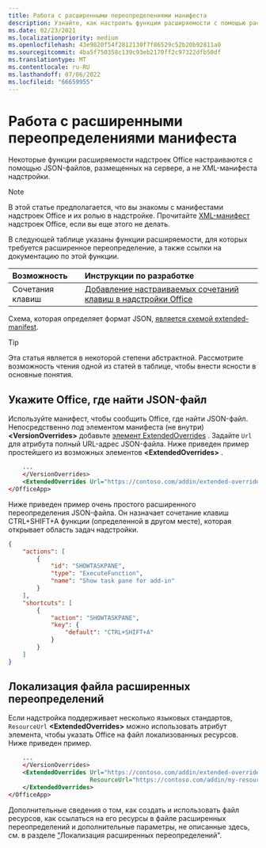 ```yaml
---
title: Работа с расширенными переопределениями манифеста
description: Узнайте, как настроить функции расширяемости с помощью расширенных переопределений манифеста.
ms.date: 02/23/2021
ms.localizationpriority: medium
ms.openlocfilehash: 43e9820f54f2812130f7f86529c52b20b92811a0
ms.sourcegitcommit: 4ba5f750358c139c93eb2170ff2c97322dfb50df
ms.translationtype: MT
ms.contentlocale: ru-RU
ms.lasthandoff: 07/06/2022
ms.locfileid: "66659955"
---
```

# <a name="work-with-extended-overrides-of-the-manifest"></a>Работа с расширенными переопределениями манифеста

Некоторые функции расширяемости надстроек Office настраиваются с помощью JSON-файлов, размещенных на сервере, а не XML-манифеста надстройки.

> [!NOTE]
> В этой статье предполагается, что вы знакомы с манифестами надстроек Office и их ролью в надстройке. Прочитайте [XML-манифест](add-in-manifests.md) надстроек Office, если вы еще этого не делать.

В следующей таблице указаны функции расширяемости, для которых требуется расширенное переопределение, а также ссылки на документацию по этой функции.

| Возможность | Инструкции по разработке |
| :----- | :----- |
| Сочетания клавиш | [Добавление настраиваемых сочетаний клавиш в надстройки Office](../design/keyboard-shortcuts.md) |

Схема, которая определяет формат JSON, [является схемой extended-manifest](https://developer.microsoft.com/json-schemas/office-js/extended-manifest.schema.json).

> [!TIP]
> Эта статья является в некоторой степени абстрактной. Рассмотрите возможность чтения одной из статей в таблице, чтобы внести ясности в основные понятия.

## <a name="tell-office-where-to-find-the-json-file"></a>Укажите Office, где найти JSON-файл

Используйте манифест, чтобы сообщить Office, где найти JSON-файл. Непосредственно *под* элементом манифеста (не внутри) **\<VersionOverrides\>** добавьте [элемент ExtendedOverrides](/javascript/api/manifest/extendedoverrides) . Задайте `Url` для атрибута полный URL-адрес JSON-файла. Ниже приведен пример простейшего из возможных элементов **\<ExtendedOverrides\>** .

```xml
    ...
    </VersionOverrides>  
    <ExtendedOverrides Url="https://contoso.com/addin/extended-overrides.json"></ExtendedOverrides>
</OfficeApp>
```

Ниже приведен пример очень простого расширенного переопределения JSON-файла. Он назначает сочетание клавиш CTRL+SHIFT+A функции (определенной в другом месте), которая открывает область задач надстройки.

```json
{
    "actions": [
        {
            "id": "SHOWTASKPANE",
            "type": "ExecuteFunction",
            "name": "Show task pane for add-in"
        }
    ],
    "shortcuts": [
        {
            "action": "SHOWTASKPANE",
            "key": {
                "default": "CTRL+SHIFT+A"
            }
        }
    ]
}
```

## <a name="localize-the-extended-overrides-file"></a>Локализация файла расширенных переопределений

Если надстройка поддерживает несколько языковых стандартов, `ResourceUrl` **\<ExtendedOverrides\>** можно использовать атрибут элемента, чтобы указать Office на файл локализованных ресурсов. Ниже приведен пример.

```xml
    ...
    </VersionOverrides>  
    <ExtendedOverrides Url="https://contoso.com/addin/extended-overrides.json" 
                       ResourceUrl="https://contoso.com/addin/my-resources.json">
    </ExtendedOverrides>
</OfficeApp>
```

Дополнительные сведения о том, как создать и использовать файл ресурсов, как ссылаться на его ресурсы в файле расширенных переопределений и дополнительные параметры, не описанные здесь, см. в разделе ["](localization.md#localize-extended-overrides)Локализация расширенных переопределений".
